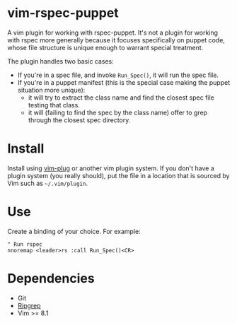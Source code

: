 # vim-rspec-puppet
A vim plugin for working with rspec-puppet. It's not a plugin for working with rspec more generally because it focuses specifically on puppet code, whose file structure is unique enough to warrant special treatment.

The plugin handles two basic cases:

* If you're in a spec file, and invoke `Run_Spec()`, it will run the spec file.
* If you're in a puppet manifest (this is the special case making the puppet situation more unique):
  * it will try to extract the class name and find the closest spec file testing that class.
  * it will (failing to find the spec by the class name) offer to grep through the closest spec directory.

# Install
Install using [vim-plug](https://github.com/junegunn/vim-plug) or another vim plugin system. If you don't have a plugin system (you really should), put the file in a location that is sourced by Vim such as `~/.vim/plugin`.
 
# Use
Create a binding of your choice. For example:
```
" Run rspec
nnoremap <leader>rs :call Run_Spec()<CR>
```

# Dependencies

* Git
* [Ripgrep](https://github.com/BurntSushi/ripgrep)
* Vim >= 8.1
